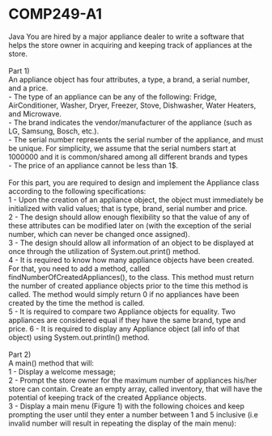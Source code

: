 # COMP249-A1
Java
You are hired by a major appliance dealer to write a software that helps the store owner in acquiring and keeping track of appliances at the store.<br><br>
Part 1)<br>
An appliance object has four attributes, a type, a brand, a serial number, and a price. <br>- The type of an appliance can be any of the following: Fridge, AirConditioner, Washer, Dryer, Freezer, Stove, Dishwasher, Water Heaters, and Microwave.
<br>- The brand indicates the vendor/manufacturer of the appliance (such as LG, Samsung, Bosch, etc.).
<br>- The serial number represents the serial number of the appliance, and must
be unique. For simplicity, we assume that the serial numbers start at 1000000 and it is
common/shared among all different brands and types
<br>- The price of an appliance cannot be less than 1$.<br><br>
For this part, you are required to design and implement the Appliance class according to the following specifications:<br>
1 - Upon the creation of an appliance object, the object must immediately be initialized with valid values; that is type, brand, serial number and price.<br>
2 - The design should allow enough flexibility so that the value of any of these attributes can be modified later on (with the exception of the serial number, which can never be changed once assigned).<br>
3 - The design should allow all information of an object to be displayed at once through the utilization of System.out.print() method.<br>
4 - It is required to know how many appliance objects have been created. For that, you need to add a method, called findNumberOfCreatedAppliances(), to the class. This method
must return the number of created appliance objects prior to the time this method is
called. The method would simply return 0 if no appliances have been created by the time
the method is called.<br>
5 - It is required to compare two Appliance objects for equality. Two appliances are
considered equal if they have the same brand, type and price.
6 - It is required to display any Appliance object (all info of that object) using
System.out.println() method.<br><br>
Part 2)<br>
A main() method that will:<br>
1 - Display a welcome message;<br>
2 - Prompt the store owner for the maximum number of appliances his/her
store can contain. Create an empty array, called inventory, that will have the potential of keeping track of the created Appliance objects.<br>
3 - Display a main menu (Figure 1) with the following choices and keep prompting the user
until they enter a number between 1 and 5 inclusive (i.e invalid number will result in
repeating the display of the main menu):
